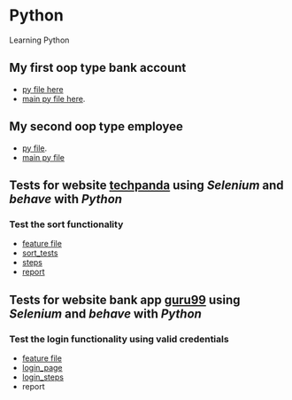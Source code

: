 # Python
Learning Python

## My first oop type bank account

* [py file here](https://github.com/VasiliuIonela/Python/blob/main/oop/cont_bancar.py)
* [main py file here](https://github.com/VasiliuIonela/Python/blob/main/oop/cont_main.py).

## My second oop type employee
* [py file](https://github.com/VasiliuIonela/Python/blob/main/oop2/angajati.py).
* [main py file](https://github.com/VasiliuIonela/Python/blob/main/oop2/angajati_main.py)

## Tests for website [techpanda](http://live.techpanda.org/index.php/) using *Selenium* and *behave* with *Python*

### Test the sort functionality
* [feature file](https://github.com/VasiliuIonela/Python/blob/main/python%20essential1/sort.feature)
* [sort_tests](https://github.com/VasiliuIonela/Python/blob/main/python%20essential1/sort.py)
* [steps](https://github.com/VasiliuIonela/Python/blob/main/python%20essential1/sort_steps.py)
* [report](https://github.com/VasiliuIonela/Python/blob/main/python%20essential1/report.html)

## Tests for website bank app [guru99](https://www.demo.guru99.com/V4/) using *Selenium* and *behave* with *Python*
### Test the login functionality using valid credentials
* [feature file](https://github.com/VasiliuIonela/Python/blob/main/python%20essential1/login.feature)
* [login_page](https://github.com/VasiliuIonela/Python/blob/main/python%20essential1/login_page.py)
* [login_steps](https://github.com/VasiliuIonela/Python/blob/main/python%20essential1/login_steps.py)
* report
